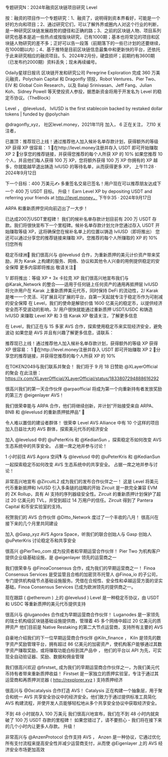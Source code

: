 专题研究N：2024年融资区块链项目研究 Level


按：融资的项目作一个专题研究：1、融资了，说明得到资本界看好，可能是一个好的方向和项目；2、通过研究它们，可以了解外界或圈内人对这个行业的判断，是一种研究区块链发展趋势的捷径和正确的路；3、之前的区块链人物、项目系列研究也基本是追一些热点或按版块研究，已有1000期；基本也将常见的项目和区块链人物研究的差不多；正好可以告一段落（前期落下的一些已计划的还要继续，在1000期以内）；4、基于推特是目前区块链信息最集中和更新快的平台，还依托于此来研究相应的融资项目。5、2024年2月份，硬盘损坏；前期约有3600期（已发布约2000期）资料丢失；现未再续编号。

Odaily星球日报讯 区块链开发和研究公司 Peregrine Exploration 完成 360 万美元融资，Polychain Capital 和 Dragonfly 领投，Robot Ventures、Pier Two、EIV 和 Global Coin Research，以及 Balaji Srinivasan、Jeff Fang、Julian Koh、Sidney Powell 等天使投资人参投，据悉新资金将用于开发名为 Level 的稳定币协议。（TheBlock）

Level
，
@levelusd，
lvlUSD is the first stablecoin backed by restaked dollar tokens | funded by 
@polychain
 
@dragonfly_xyz，
社区level.money，2021年11月 加入，
6 正在关注，
7,110 关注者，


已置顶：推荐现已上线！通过推荐他人加入候补名单存款计划，获得额外的等级 XP
获得 XP 很容易：
1 ⃣在http://level.money注册并存入 USDT 即可开始赚取 XP
2 ⃣分享您的推荐链接，并获得您推荐的每个人所获 XP 的 10%
如果您推荐 10 个人，并且他们每人获得 100 万 XP，您将额外获得 100 万 XP
你拥有的 XP 越多，你就能越早退出铸造 lvlUSD 的等待名单，从而获得更多 XP，
上午11:28 · 2024年9月12日

下一个目标：400 万美元✍️
多重签名交易已签名！用户现在可以推荐朋友达成下一个 400 万 USDT 目标。
升级！
Earn Level XP by depositing USDT and referring your friends at http://level.money，
下午9:35 · 2024年9月17日

ARPA 和重新质押空间向前迈出了一大步！

已达成200万USDT里程碑！
我们的候补名单存款计划目前有 200 万 USDT 存款。我们将很快宣布下一个里程碑。候补名单存款计划允许您通过存入 USDT 开始赚取等级 XP，这将确保您在候补名单上的位置以铸造 lvlUSD（即将推出）
您还可以通过分享您的推荐链接来赚取 XP。您推荐的每个人所赚取的 XP 的 10% 归您所有

稳定币绿洲🍊
我们很高兴与
@levelusd
合作，为重新质押的美元计价资产带来奖励，并为 Karak 上构建的服务、网络、协议和其他令人兴奋的用例提供稳定的安全保障
更多内容即将推出
敬请关注🍊

1/ 即将推出：等级 XP + 3x 卡拉克 XP
我们很高兴地宣布我们与
@Karak_Network
的整合——适用于任何链上任何资产的通用再抵押层
lvlUSD 将允许用户在 Karak 上重新质押美元代币，同时保持 DeFi 的流动性，2/ Karak 是唯一一个灵活、可扩展且可扩展的平台，自第一天起就专注于稳定币作为可削减的安全保障
在 Level，我们的使命是解锁价值 1600 亿美元的稳定币，以提供经济安全而不受波动的影响，3/ 用户很快就能通过重新质押 USDT/USDC 和铸造 lvlUSD 来赚取 Level XP 和 3 倍 Karak XP
敬请关注，了解更多信息

在 Level，我们正在与 15 多家 AVS 合作，探索使用稳定币来实现经济安全，避免波动
如果您是 AVS 并且有兴趣了解更多信息，请联系：

推荐现已上线！通过推荐他人加入候补名单存款计划，获得额外的等级 XP
获得 XP 很容易：
1 ⃣在http://level.money注册并存入 USDT 即可开始赚取 XP
2 ⃣分享您的推荐链接，并获得您推荐的每个人所获 XP 的 10%

在TOKEN2049与我们联系并聚会！
我们将于 9 月 18 日赞助
@XLayerOfficial
的聚会
在此注册： https://x.com/XLayerOfficial/XLayerOfficial/status/1833807294888616292

很高兴我们的第一天合作伙伴
@arpaofficial
将成为第一个向重新持有者发放奖励的第三方
@eigenlayer
 AVS！

我们很荣幸能与 ARPA 合作，他们将继续创新，并计划“开始接受来自 ARPA、BNB 和
@levelusd
的重新质押抵押品” 👀

令人难以置信的建设者群体！
很荣幸 Level AVS Alliance 中有 10 个这样的项目
加入日益壮大的 AVS 群体，探索美元代币的经济安全

加入
@levelusd
中的
@uPeterKris
和
@KedianSun
 ，探索稳定币如何改变 AVS 生态系统中的共享安全。
占据一席之地并参与讨论！

 1 小时前往 AVS Agora 空间🎙️
与
@levelusd
中的
@uPeterKris
和
@KedianSun
一起探索稳定币如何改变 AVS 生态系统中的共享安全。
占据一席之地并参与讨论！

非常高兴地宣布
@ZircuitL2
成为我们的发布合作伙伴之一！
这是 Level 将美元代币重新抵押和 lvlUSD 引入多条链的战略的开始
Zircuit 是一款完全兼容 EVM 的 ZK Rollup，具有 AI 支持的序列器级安全性。Zircuit 的重新质押计划保护了超过 20 亿美元的 TVL，并受到超过 14 万用户的信任。Zircuit 得到了 Pantera Capital 和币安实验室的支持。

祝贺我们的 AVS 合作伙伴
@Ditto_Network
度过了一个丰收的八月！
很高兴在接下来的几个月里共同建设

加入
@Gasp_xyz
 AVS Agora Space，听我们的联合创始人与 Gasp 创始人
@uPeterKris
讨论稳定币和共享安全

很高兴
@PierTwo_com
成为投资者和早期运营合作伙伴！
Pier Two 为机构客户提供企业级基础设施，是
@eigenlayer
领先的运营商之一

我们很荣幸与
@FinoaConsensus
合作，成为我们的早期运营商之一！
Finoa Consensus Services 是受监管且合格的加密货币托管人
@Finoa_io
的子公司，专门提供机构级节点基础设施服务。凭借在合规性、安全性和卓越运营方面的坚实基础，Finoa Consensus Services 已成为欧洲领先的提供商之一。

现在跟踪 ( 
@ethereum
 ) 上的
@levelusd
 )
Level 是一种稳定币协议，由 USDT 和 USDC 等重新质押的美元代币提供支持

很高兴与
@luganodes
合作成为早期运营商合作伙伴！
Luganodes 是一家领先的瑞士机构级区块链基础设施提供商，管理着 45 多个网络中超过 20 亿美元的质押资产
他们目前是 Native Restaking 的第二大节点运营商，支持所有主要的 AVS

自豪地介绍我们的下一位早期运营商合作伙伴
@Kiln_finance
，
Kiln 是领先的数字资产奖励管理平台，拥有超过 86 亿美元的加密资产，使机构客户能够通过其数字资产赚取奖励，或将赚取功能白标到其产品中
，
他们的平台以 API 为先，可实现全自动验证器、奖励、数据和佣金管理

我们很高兴欢迎
@firstset_
成为我们的早期运营商合作伙伴之一，为我们美元代币持有者带来重新质押收益！
Firstset 是一家独立的质押实验室，专注于通过其运营商和再质押浏览器 ( http://rexplorer.xyz ) 支持质押经济

很高兴与
@0xcatalysis
合作打造 AVS！
Catalysis 正在构建一个抽象层，用于聚合和统一 AVS 共享安全协议中的经济安全。他们致力于通过提供标准工具简化 AVS 构建流程，并使开发人员能够轻松地从多个共享安全协议中获取经济安全。

不到 48 小时就存入 100 万美元
我们很高兴地宣布，我们在不到 48 小时内就突破了 100 万 USDT 存款的里程碑！
如果您错过了，请不要担心 - 我们将在接下来的几个小时内让更多人存款。
升级！

非常高兴与
@AnzenProtocol
合作支持 AVS
，
Anzen 是一种协议，它通过优化所有支付流程来提高安全性并减少运营商支付，从而使
@Eigenlayer
上的 AVS 经济安全市场更加高效
